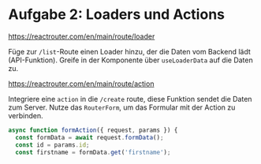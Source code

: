# Aufgabe 2: Loaders und Actions

https://reactrouter.com/en/main/route/loader

Füge zur `/list`-Route einen Loader hinzu, der die Daten vom Backend lädt (API-Funktion).
Greife in der Komponente über `useLoaderData` auf die Daten zu.

https://reactrouter.com/en/main/route/action

Integriere eine `action` in die `/create` route, diese Funktion sendet die Daten zum Server.
Nutze das `RouterForm`, um das Formular mit der Action zu verbinden.

```ts
async function formAction({ request, params }) {
  const formData = await request.formData();
  const id = params.id;
  const firstname = formData.get('firstname');
```